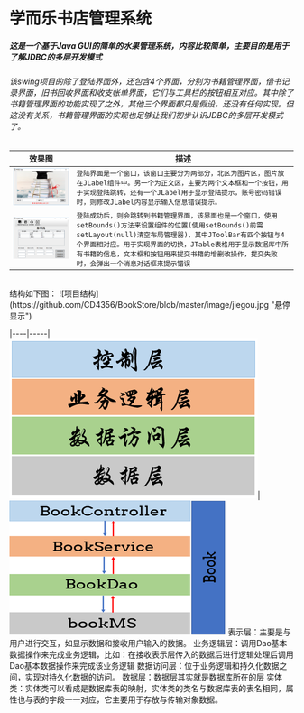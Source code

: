 学而乐书店管理系统
===

##### 这是一个基于Java GUI的简单的水果管理系统，内容比较简单，主要目的是用于了解JDBC的多层开发模式
###### 该swing项目的除了登陆界面外，还包含4个界面，分别为书籍管理界面，借书记录界面，旧书回收界面和收支帐单界面，它们与工具栏的按钮相互对应。其中除了书籍管理界面的功能实现了之外，其他三个界面都只是假设，还没有任何实现。但这没有关系，书籍管理界面的实现也足够让我们初步认识JDBC的多层开发模式了。

效果图|描述
|----|-----|
![登陆界面](https://github.com/CD4356/BookStore/blob/master/image/wel.jpg "悬停显示")|`登陆界面是一个窗口，该窗口主要分为两部分，北区为图片区，图片放在JLabel组件中。另一个为正文区，主要为两个文本框和一个按钮，用于实现登陆跳转，还有一个JLabel用于显示登陆提示，账号密码错误时，则修改JLabel内容显示输入信息错误提示。`
![书籍管理界面](https://github.com/CD4356/BookStore/blob/master/image/admin.jpg "悬停显示")|`登陆成功后，则会跳转到书籍管理界面，该界面也是一个窗口，使用setBounds()方法来设置组件的位置(使用setBounds()前需setLayout(null)清空布局管理器)，其中JToolBar有四个按钮与4个界面相对应。用于实现界面的切换，JTable表格用于显示数据库中所有书籍的信息，文本框和按钮用来提交书籍的增删改操作，提交失败时，会弹出一个消息对话框来提示错误`

<br>
结构如下图：
![项目结构](https://github.com/CD4356/BookStore/blob/master/image/jiegou.jpg "悬停显示")

|----|-----|
![](https://github.com/CD4356/BookStore/blob/master/image/moshi.jpg)|![](https://github.com/CD4356/BookStore/blob/master/image/guanxi.jpg)
表示层：主要是与用户进行交互，如显示数据和接收用户输入的数据。
业务逻辑层：调用Dao基本数据操作来完成业务逻辑，比如：在接收表示层传入的数据后进行逻辑处理后调用Dao基本数据操作来完成该业务逻辑
数据访问层：位于业务逻辑和持久化数据之间，实现对持久化数据的访问。
数据层：数据层其实就是数据库所在的层
实体类：实体类可以看成是数据库表的映射，实体类的类名与数据库表的表名相同，属性也与表的字段一一对应，它主要用于存放与传输对象数据。

